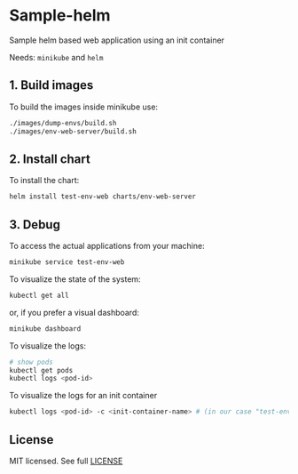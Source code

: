 # Sample-helm

Sample helm based web application using an init container

Needs: `minikube` and `helm`

## 1. Build images

To build the images inside minikube use:

```bash
./images/dump-envs/build.sh
./images/env-web-server/build.sh
```

## 2. Install chart

To install the chart:

```bash
helm install test-env-web charts/env-web-server
```

## 3. Debug

To access the actual applications from your machine:

```bash
minikube service test-env-web
```

To visualize the state of the system:

```bash
kubectl get all
```

or, if you prefer a visual dashboard:

```bash
minikube dashboard
```

To visualize the logs:

```bash
# show pods
kubectl get pods
kubectl logs <pod-id>
```

To visualize the logs for an init container

```bash
kubectl logs <pod-id> -c <init-container-name> # (in our case "test-env-web-init")
```


## License

MIT licensed. See full [LICENSE](LICENSE)
